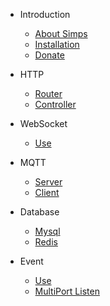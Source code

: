 * Introduction
    * [About Simps](en/README.md)
    * [Installation](en/install.md)
    * [Donate](en/donate.md)

* HTTP
    * [Router](en/http/router.md)
    * [Controller](en/http/controller.md)

* WebSocket
    * [Use](en/websocket/init.md)

* MQTT
    * [Server](en/mqtt/server.md)
    * [Client](en/mqtt/client.md)

* Database
    * [Mysql](en/database/mysql.md)
    * [Redis](en/database/redis.md)

* Event
    * [Use](en/listens.md)
    * [MultiPort Listen](zh-cn/multi-port-listen.md)